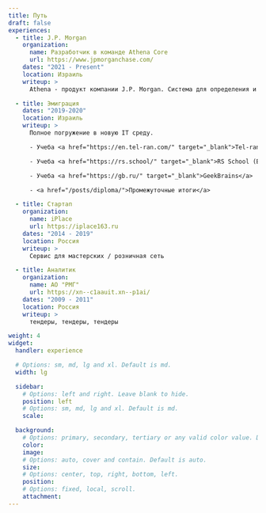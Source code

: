 ```yaml
---
title: Путь
draft: false
experiences:
  - title: J.P. Morgan
    organization:
      name: Разработчик в команде Athena Core
      url: https://www.jpmorganchase.com/
    dates: "2021 - Present"
    location: Израиль
    writeup: >
      Athena - продукт компании J.P. Morgan. Система для определения и контроля рисков. Когда мы читаем в новостях "Эксперты инвестиционного банка JPMorgan спрогнозировали....", вероятно, в расчетах использовались и инструменты платформы Athena.

  - title: Эмиграция
    dates: "2019-2020"
    location: Израиль
    writeup: >
      Полное погружение в новую IT среду.

      - Учеба <a href="https://en.tel-ran.com/" target="_blank">Tel-ran</a>

      - Учеба <a href="https://rs.school/" target="_blank">RS School (Epam)</a>

      - Учеба <a href="https://gb.ru/" target="_blank">GeekBrains</a>

      - <a href="/posts/diploma/">Промежуточные итоги</a>

  - title: Стартап
    organization:
      name: iPlace
      url: https://iplace163.ru
    dates: "2014 - 2019"
    location: Россия
    writeup: >
      Сервис для мастерских / розничная сеть

  - title: Аналитик
    organization:
      name: АО "РМГ"
      url: https://xn--c1aauit.xn--p1ai/
    dates: "2009 - 2011"
    location: Россия
    writeup: >
      тендеры, тендеры, тендеры

weight: 4
widget:
  handler: experience

  # Options: sm, md, lg and xl. Default is md.
  width: lg

  sidebar:
    # Options: left and right. Leave blank to hide.
    position: left
    # Options: sm, md, lg and xl. Default is md.
    scale:

  background:
    # Options: primary, secondary, tertiary or any valid color value. Default is primary.
    color:
    image:
    # Options: auto, cover and contain. Default is auto.
    size:
    # Options: center, top, right, bottom, left.
    position:
    # Options: fixed, local, scroll.
    attachment:
---
```

